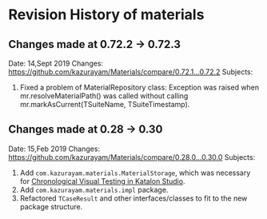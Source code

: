 Revision History of materials
=============================

## Changes made at 0.72.2 -> 0.72.3

Date: 14,Sept 2019
Changes: https://github.com/kazurayam/Materials/compare/0.72.1...0.72.2
Subjects:
1. Fixed a problem of MaterialRepository class: Exception was raised when mr.resolveMaterialPath() was called 
without calling mr.markAsCurrent(TSuiteName, TSuiteTimestamp).

## Changes made at 0.28 -> 0.30

Date: 15,Feb 2019
Changes: https://github.com/kazurayam/Materials/compare/0.28.0...0.30.0
Subjects:
1. Add `com.kazurayam.materials.MaterialStorage`, which was necessary for [Chronological Visual Testing in Katalon Studio](https://github.com/kazurayam/ChronologicalVisualTestingInKatalonStudio).
2. Add `com.kazurayam.materials.impl` package.
3. Refactored `TCaseResult` and other interfaces/classes to fit to the new package structure.
